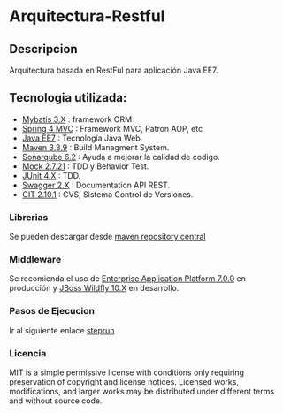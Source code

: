 # Arquitectura-Restful
## Descripcion
Arquitectura basada en RestFul para aplicación Java EE7.
## Tecnologia utilizada:
* <a href="http://www.mybatis.org/mybatis-3/es/">Mybatis 3.X</a> : framework ORM
* <a href="https://projects.spring.io/spring-framework/">Spring 4 MVC</a> : Framework MVC, Patron AOP, etc
* <a href="http://www.oracle.com/technetwork/java/javaee/downloads/index.html">Java EE7</a> : Tecnología Java Web.
* <a href="https://maven.apache.org/">Maven 3.3.9</a> : Build Managment System.
* <a href="https://www.sonarqube.org/">Sonarqube 6.2</a> : Ayuda a mejorar la calidad de codigo.
* <a href="http://site.mockito.org/">Mock 2.7.21</a> : TDD y Behavior Test.
* <a href="http://junit.org/junit4/">JUnit 4.X</a> : TDD.
* <a href="http://swagger.io/">Swagger 2.X</a> : Documentation API REST.
* <a href="https://git-scm.com/">GIT 2.10.1</a> : CVS, Sistema Control de Versiones</code>.

### Librerias
Se pueden descargar desde <a href="https://search.maven.org/">maven repository central</a> 

### Middleware
Se recomienda el uso de <a href="https://developers.redhat.com/products/eap/download/?sc_cid=7016000000126tMAAQ&gclid=Cj0KEQjwwoLHBRDD0beVheu3lt0BEiQAvU4CKvHsWyIYj8G3bwmWCrmZhJowFbNLYRxsUf_GquvbZ28aAtGM8P8HAQ">Enterprise Application Platform 7.0.0</a> en producción y <a href="http://wildfly.org/downloads/">JBoss Wildfly 10.X</a> en desarrollo.

### Pasos de Ejecucion
Ir al siguiente enlace <a href="https://github.com/stephanoapiolaza/Arquitectura-9B1F26DE4B8088056D8998A85A576464/blob/master/Steprun.md">steprun</a>

### Licencia
MIT is a simple permissive license with conditions only requiring preservation of copyright and license notices. Licensed works, modifications, and larger works may be distributed under different terms and without source code.
